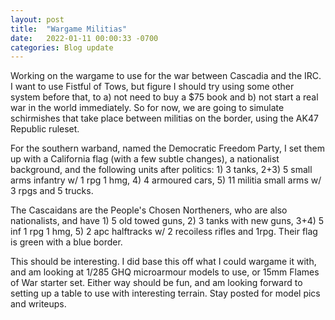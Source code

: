 ```yaml
---
layout: post
title:  "Wargame Militias"
date:   2022-01-11 00:00:33 -0700
categories: Blog update 
---
```


Working on the wargame to use for the war between Cascadia and the IRC. I want to use Fistful of Tows, but figure I should try using some other system before that, to a) not need to buy a $75 book and b) not start a real war in the world immediately. So for now, we are going to simulate schirmishes that take place between militias on the border, using the AK47 Republic ruleset.

For the southern warband, named the Democratic Freedom Party, I set them up with a California flag (with a few subtle changes), a nationalist background, and the following units after politics: 1) 3 tanks, 2+3) 5 small arms infantry w/ 1 rpg 1 hmg, 4) 4 armoured cars, 5) 11 militia small arms w/ 3 rpgs and 5 trucks.

The Cascaidans are the People's Chosen Northeners, who are also nationalists, and have 1) 5 old towed guns, 2) 3 tanks with new guns, 3+4) 5 inf 1 rpg 1 hmg, 5) 2 apc halftracks w/ 2 recoiless rifles and 1rpg. Their flag is green with a blue border.

This should be interesting. I did base this off what I could wargame it with, and am looking at 1/285 GHQ microarmour models to use, or 15mm Flames of War starter set. Either way should be fun, and am looking forward to setting up a table to use with interesting terrain. Stay posted for model pics and writeups. 
